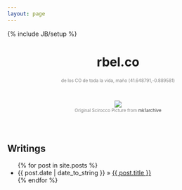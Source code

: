 ```yaml
---
layout: page
---
```

{% include JB/setup %}

<center>
<h1>rbel.co</h1>
<div style="font-size: 10px; color: gray;padding-bottom: 40px;">
de los CO de toda la vida, maño (41.648791,-0.889581)
</div>
<img src="http://rbel.frameos.org/images/rbel.png"/>
<div style="font-size: 10px; color: gray;padding-bottom: 40px;">
Original Scirocco Picture from <a style="text-decoration: none; color: #333;" href="http://www.flickr.com/photos/mk1archive/1438507780/">mk1archive</a>
</div>
</center>

## Writings

<ul class="posts">
  {% for post in site.posts %}
    <li><span>{{ post.date | date_to_string }}</span> &raquo; <a href="{{ BASE_PATH }}{{ post.url }}">{{ post.title }}</a></li>
  {% endfor %}
</ul>


